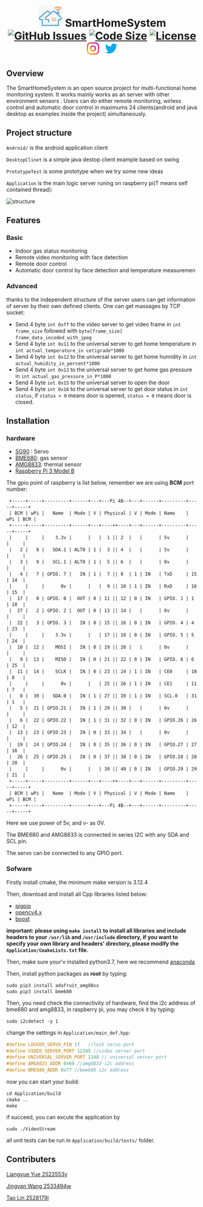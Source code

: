 <p align="center"></p>

<h1 align="center">
<img width="64" src="./images/imag.png">
  SmartHomeSystem
  <br>
  <a href="https://github.com/WayenVan/SmartHomeSystem/issues"><img src="https://img.shields.io/github/issues/WayenVan/SmartHomeSystem" alt="GitHub Issues"></a>
  <a href="https://img.shields.io/github/languages/code-size/WayenVan/SmartHomeSystem"><img src="https://img.shields.io/github/languages/code-size/WayenVan/SmartHomeSystem" alt="Code Size"></a>
  <a href="https://www.gnu.org/licenses/gpl-3.0.en.html"><img src="https://img.shields.io/github/license/healthyhomeuk/healthyhome" alt="License"></a>
  <br>
  <a href="https://www.instagram.com/smart_home_system123/"><img width="32" hspace="5" src="./images/instagram.svg"></img></a>
  <a href="https://twitter.com/home"><img width="32" hspace="5" src="./images/twitter.svg"></img></a>
<!--Icons made by https://www.freepik.com Freepik from "https://www.flaticon.com/-->
</h1> 

 ## Overview

The SmartHomeSystem is an open source project for multi-functional home monitoring system. It works mainly works as an server with other environment sensors . Users can do either remote monitoring, wirless control and automatic door control in maximums 24 clients(android and java desktop as examples inside the project) simultaneously.

## Project structure

`Android/` is the android application client

`DesktopClinet` is a simple java destop client example based on swing

`PrototypeTest` is some prototype when we try some new ideas

`Application` is the main logic server runing on raspberry pi(T means self contained thread):

<img src="/Users/wayenvan/Desktop/temp/images/structure.svg" alt="structure"  />

## Features

### Basic

- Indoor gas status monitoring
- Remote video monitoring with face detection
- Remote door control
- Automatic door control by face detection and temperature measuremen

### Advanced

thanks to the independent structure of the server users can get information of server by their own defined clients. One can get massages by TCP socket:

- Send 4 byte `int 0xff`  to the video server to get video frame in `int frame_size`  followed with `byte[frame_size] frame_data_incoded_with_jpeg`
- Send 4 byte `int 0x11` to the universal server to get home temperature in `int actual_temperature_in cetigrade*1000`
- Send 4 byte `int 0x12` to the universal server to get home humidity in `int actual_humidity_in_percent*1000`
- Send 4 byte `int 0x13` to the universal server to get home gas pressure in `int actual_gas_pressure_in_P*1000`
- Send 4 byte `int 0x15` to the universal server to open the door
- Send 4 byte `int 0x16` to the universal server to get door status in `int status`, if `status > 0` means door is opened, `status = 0` means door is closed.

## Installation

### hardware

- [SG90](http://www.ee.ic.ac.uk/pcheung/teaching/DE1_EE/stores/sg90_datasheet.pdf) : Servo
- [BME680](https://www.bosch-sensortec.com/products/environmental-sensors/gas-sensors/bme680/): gas sensor
- [AMG8833](https://learn.adafruit.com/adafruit-amg8833-8x8-thermal-camera-sensor): thermal sensor
- [Raspberry Pi 3 Model B](https://www.raspberrypi.org/products/raspberry-pi-3-model-b/)

The gpio point of raspberry is list below, remember we are using **BCM** port number:

```shell
 +-----+-----+---------+------+---+---Pi 4B--+---+------+---------+-----+-----+
 | BCM | wPi |   Name  | Mode | V | Physical | V | Mode | Name    | wPi | BCM |
 +-----+-----+---------+------+---+----++----+---+------+---------+-----+-----+
 |     |     |    3.3v |      |   |  1 || 2  |   |      | 5v      |     |     |
 |   2 |   8 |   SDA.1 | ALT0 | 1 |  3 || 4  |   |      | 5v      |     |     |
 |   3 |   9 |   SCL.1 | ALT0 | 1 |  5 || 6  |   |      | 0v      |     |     |
 |   4 |   7 | GPIO. 7 |   IN | 1 |  7 || 8  | 1 | IN   | TxD     | 15  | 14  |
 |     |     |      0v |      |   |  9 || 10 | 1 | IN   | RxD     | 16  | 15  |
 |  17 |   0 | GPIO. 0 |  OUT | 0 | 11 || 12 | 0 | IN   | GPIO. 1 | 1   | 18  |
 |  27 |   2 | GPIO. 2 |  OUT | 0 | 13 || 14 |   |      | 0v      |     |     |
 |  22 |   3 | GPIO. 3 |   IN | 0 | 15 || 16 | 0 | IN   | GPIO. 4 | 4   | 23  |
 |     |     |    3.3v |      |   | 17 || 18 | 0 | IN   | GPIO. 5 | 5   | 24  |
 |  10 |  12 |    MOSI |   IN | 0 | 19 || 20 |   |      | 0v      |     |     |
 |   9 |  13 |    MISO |   IN | 0 | 21 || 22 | 0 | IN   | GPIO. 6 | 6   | 25  |
 |  11 |  14 |    SCLK |   IN | 0 | 23 || 24 | 1 | IN   | CE0     | 10  | 8   |
 |     |     |      0v |      |   | 25 || 26 | 1 | IN   | CE1     | 11  | 7   |
 |   0 |  30 |   SDA.0 |   IN | 1 | 27 || 28 | 1 | IN   | SCL.0   | 31  | 1   |
 |   5 |  21 | GPIO.21 |   IN | 1 | 29 || 30 |   |      | 0v      |     |     |
 |   6 |  22 | GPIO.22 |   IN | 1 | 31 || 32 | 0 | IN   | GPIO.26 | 26  | 12  |
 |  13 |  23 | GPIO.23 |   IN | 0 | 33 || 34 |   |      | 0v      |     |     |
 |  19 |  24 | GPIO.24 |   IN | 0 | 35 || 36 | 0 | IN   | GPIO.27 | 27  | 16  |
 |  26 |  25 | GPIO.25 |   IN | 0 | 37 || 38 | 0 | IN   | GPIO.28 | 28  | 20  |
 |     |     |      0v |      |   | 39 || 40 | 0 | IN   | GPIO.29 | 29  | 21  |
 +-----+-----+---------+------+---+----++----+---+------+---------+-----+-----+
 | BCM | wPi |   Name  | Mode | V | Physical | V | Mode | Name    | wPi | BCM |
 +-----+-----+---------+------+---+---Pi 4B--+---+------+---------+-----+-----+
```

Here we use power of 5v, and v- as 0V.

The BME680 and AMG8833 is connected in series I2C with any SDA and SCL pin.

The servo can be connected to any GPIO port.

### Sofware

Firstly install cmake,  the minimum make version is 3.12.4

Then, download and install all Cpp libraries listed below:

- [pigpio](http://abyz.me.uk/rpi/pigpio/download.html)
- [opencv4.x](https://docs.opencv.org/master/d0/db2/tutorial_macos_install.html)
- [boost](https://www.boost.org)

**important: please using `make install` to install all libraries and include headers to your `/usr/lib` and `/usr/include` directory, if you want to specify your own library and headers' directory, please modify the `Application/CmakeLists.txt` file.**

Then, make sure your'v  installed python3.7, here we recommend [anaconda](https://www.anaconda.com)

Then, install python packages as **root** by typing:

```shell
sudo pip3 install adafruit_amg88xx
sudo pip3 install bme680
```

Then, you need check the connectivity of hardware, find the i2c address of bme680 and amg8833, in raspberry pi, you may check it by typing:

```shell
sudo i2cdetect -y 1
```

change the settings in `Application/main_def.hpp`:

```c++
#define LOCKER_SERVO_PIN 17   //lock servo port
#define VIDEO_SERVER_PORT 12345 //video server port
#define UNIVERSAL_SERVER_PORT 1148 // universal server port
#define AMG8833_ADDR 0x69 //amg8833 i2c address
#define BME680_ADDR 0x77 //bme680 i2c address
```

now you can start your build:

```shell
cd Application/build
cmake ..
make
```

if succeed, you can excute the application by

```shell
sudo ./VideoStream
```

all unit tests can be run in `Application/build/tests/` folder.

## Contributers

[Liangyue Yue 2522553y](https://github.com/Liangyue-1998)

[Jingyan Wang 2533494w](https://github.com/WayenVan)

[Tao Lin 2528179l](https://github.com/brlink)


